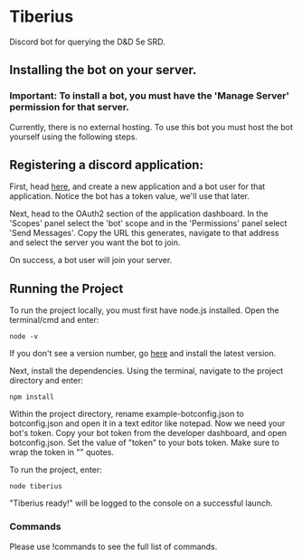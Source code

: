 # Tiberius
Discord bot for querying the D&amp;D 5e SRD.

## Installing the bot on your server.
### Important: To install a bot, you must have the 'Manage Server' permission for that server.
Currently, there is no external hosting. To use this bot you must host the bot 
yourself using the following steps. 

## Registering a discord application:
First, head <a href="https://discordapp.com/developers">here</a>, 
and create a new application and a bot user for that application. Notice the 
bot has a token value, we'll use that later.

Next, head to the OAuth2 section of the application dashboard. In the 'Scopes' 
panel select the 'bot' scope and in the 'Permissions' panel select 'Send 
Messages'. Copy the URL this generates, navigate to that address and select 
the server you want the bot to join.

On success, a bot user will join your server.

## Running the Project
To run the project locally, you must first have node.js installed.
Open the terminal/cmd and enter:
```
node -v
```
If you don't see a version number, go <a href="https://nodejs.org/">here</a> and install 
the latest version.

Next, install the dependencies. Using the terminal, navigate to the project
directory and enter:
```
npm install
```

Within the project directory, rename example-botconfig.json to botconfig.json 
and open it in a text editor like notepad. Now we need your bot's token. Copy 
your bot token from the developer dashboard, and open botconfig.json. Set the 
value of "token" to your bots token. Make sure to wrap the token in "" quotes.

To run the project, enter:
```
node tiberius
```

"Tiberius ready!" will be logged to the console on a successful launch.

### Commands
Please use !commands to see the full list of commands.